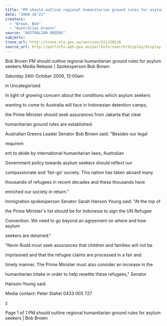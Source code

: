 ```yaml
---
title: "PM should outline regional humanitarian ground rules for asylum seekers."
date: "2009-10-23"
creators:
  - "Brown, Bob"
  - "Australian Greens"
source: "AUSTRALIAN GREENS"
subjects:
trove_url: http://trove.nla.gov.au/version/211330518
source_url: http://parlinfo.aph.gov.au/parlInfo/search/display/display.w3p;query=Id%3A%22media/pressrel/N12V6%22
---
```


 Bob Brown   PM should outline regional humanitarian ground  rules for asylum seekers  Media Release | Spokesperson Bob Brown  

 Saturday 24th October 2009, 12:00am 

 in Uncategorised   

 In light of growing concern about the conditions which asylum seekers 

 wanting to come to Australia will face in Indonesian detention camps, 

 the Prime Minister should seek assurances from Jakarta that clear 

 humanitarian ground rules are established. 

 Australian Greens Leader Senator Bob Brown said: "Besides our legal 

 requirem



 ent to abide by international humanitarian laws, Australian 

 Government policy towards asylum seekers should reflect our 

 compassionate and 'fair-go' society. This nation has taken aboard many 

 thousands of refugees in recent decades and these thousands have 

 enriched our society in return." 

 Immigration spokesperson Senator Sarah Hanson Young said: "At the top of 

 the Prime Minister's list should be for Indonesia to sign the UN Refugee 

 Convention. We need to go beyond an agreement on where and how asylum 

 seekers are detained." 

 "Kevin Rudd must seek assurances that children and families will not be 

 imprisoned and that the refugee claims are processed in a fair and 

 timely manner. The Prime Minister must also consider an increase in the 

 humanitarian intake in order to help resettle these refugees," Senator 

 Hanson-Young said. 

 Media contact: Peter Stahel 0433 005 727 

  z

  Page 1 of 1 PM should outline regional humanitarian ground rules for asylum seekers | Bob Brown

